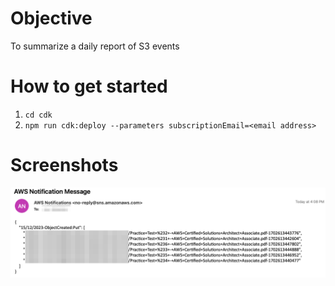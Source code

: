 # Objective

To summarize a daily report of S3 events

# How to get started

1. `cd cdk`
2. `npm run cdk:deploy --parameters subscriptionEmail=<email address>`

# Screenshots

![inbox-summary](./screenshot/inbox-summary.png)